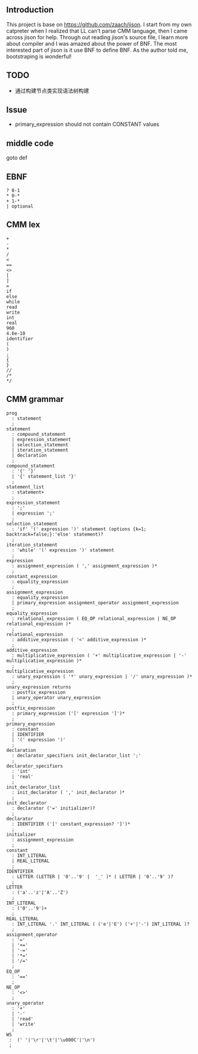 ## Introduction
This project is base on https://github.com/zaach/jison.
I start from my own catpreter when I realized that LL can't parse CMM language, then
I came across jison for help. Through out reading jison's source file, I learn more about
compiler and I was amazed about the power of BNF. The most interested part of jison is it
use BNF to define BNF. As the author told me, bootstraping is wonderful!

## TODO
* 通过构建节点类实现语法树构建 

## Issue
* primary_expression should not contain CONSTANT values

## middle code
goto
def


## EBNF
    ? 0-1
    * 0-*
    + 1-*
    | optional

## CMM lex
    +
    -
    *
    /
    <
    ==
    <>
    [
    ]
    =
    if
    else
    while
    read
    write
    int
    real
    960
    4.6e-10
    identifier
    (
    )
    ;
    {
    }
    //
    /*
    */

## CMM grammar
    prog
      : statement
      ;
    statement
      : compound_statement
      | expression_statement
      | selection_statement
      | iteration_statement
      | declaration
      ;
    compound_statement
      : '{' '}'
      | '{' statement_list '}'
      ;
    statement_list
      : statement+
      ;
    expression_statement
      : ';'
      | expression ';'
      ;
    selection_statement
      : 'if' '(' expression ')' statement (options {k=1; backtrack=false;}:'else' statement)?
      ;
    iteration_statement
      : 'while' '(' expression ')' statement
      ;
    expression
      : assignment_expression ( ',' assignment_expression )*
      ;
    constant_expression
      : equality_expression
      ;
    assignment_expression
      : equality_expression
      | primary_expression assignment_operator assignment_expression
      ;
    equality_expression
      : relational_expression ( EQ_OP relational_expression | NE_OP relational_expression )*
      ;
    relational_expression
      : additive_expression ( '<' additive_expression )*
      ;
    additive_expression
      : multiplicative_expression ( '+' multiplicative_expression | '-' multiplicative_expression )*
      ;
    multiplicative_expression
      : unary_expression ( '*' unary_expression | '/' unary_expression )*
      ;
    unary_expression returns
      : postfix_expression
      | unary_operator unary_expression
      ;
    postfix_expression
      : primary_expression ('[' expression ']')*
      ;
    primary_expression
      : constant
      | IDENTIFIER
      | '(' expression ')' 
      ;
    declaration
      : declarator_specifiers init_declarator_list ';'
      ;
    declarator_specifiers
      : 'int'
      | 'real'
      ;
    init_declarator_list
      : init_declarator ( ',' init_declarator )*
      ;
    init_declarator
      : declarator ('=' initializer)?
      ;
    declarator
      : IDENTIFIER ('[' constant_expression? ']')*
      ;
    initializer
      : assignment_expression 
      ;
    constant
      : INT_LITERAL
      | REAL_LITERAL
      ;
    IDENTIFIER
      : LETTER (LETTER | '0'..'9' |  '_' )* ( LETTER | '0'..'9' )?
      ;
    LETTER
      : ('a'..'z'|'A'..'Z')
      ;
    INT_LITERAL
      : ('0'..'9')+
      ;
    REAL_LITERAL
      : INT_LITERAL '.' INT_LITERAL ( ('e'|'E') ('+'|'-') INT_LITERAL )?
      ;
    assignment_operator
      : '='
      | '+='
      | '-='
      | '*='
      | '/='
      ;
    EQ_OP
      : '=='
      ;
    NE_OP
      : '<>'
      ;
    unary_operator
      : '+'
      | '-'
      | 'read'
      | 'write'
      ;
    WS
     :  (' '|'\r'|'\t'|'\u000C'|'\n')
     ;
